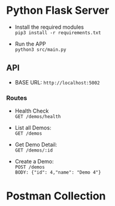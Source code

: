 # Python Flask Server

- Install the required modules  
``pip3 install -r requirements.txt``

- Run the APP  
``python3 src/main.py``

## API

* BASE URL: ``http://localhost:5002``  

### Routes
* Health Check  
``GET /demos/health``  

* List all Demos:  
``GET /demos``  

* Get Demo Detail:  
``GET /demos/:id``  

* Create a Demo:  
``POST /demos``   
``BODY: {"id": 4,"name": "Demo 4"}``

# Postman Collection
